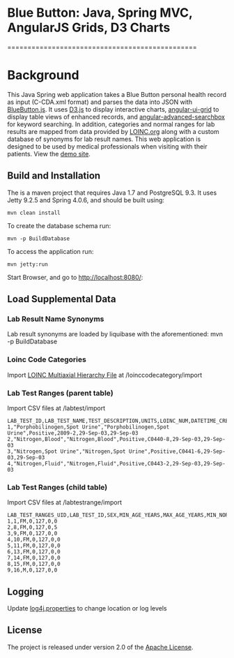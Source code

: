 # Blue Button: Java, Spring MVC, AngularJS Grids, D3 Charts
===============================================

# Background
This Java Spring web application takes a Blue Button personal health record as input (C-CDA.xml format) and parses the data into JSON with [BlueButton.js](https://github.com/blue-button/bluebutton.js/). It uses [D3.js](http://d3js.org/) to display interactive charts, [angular-ui-grid](http://ui-grid.info/) to display table views of enhanced records, and [angular-advanced-searchbox](https://github.com/dnauck/angular-advanced-searchbox) for keyword searching.
	In addition, categories and normal ranges for lab results are mapped from data provided by [LOINC.org](https://loinc.org/downloads) along with a custom database of synonyms for lab result names. This web application is designed to be used by medical professionals when visiting with their patients. View the [demo site](https://research.icts.uiowa.edu/blue-button/).

## Build and Installation

The is a maven project that requires Java 1.7 and PostgreSQL 9.3. It uses Jetty 9.2.5 and Spring 4.0.6, and should be built using:

    mvn clean install
    
To create the database schema run:

    mvn -p BuildDatabase    

To access the application run:

    mvn jetty:run

Start Browser, and go to [http://localhost:8080/](http://localhost:8080/):

## Load Supplemental Data
### Lab Result Name Synonyms
Lab result synonyms are loaded by liquibase with the aforementioned: mvn -p BuildDatabase 

### Loinc Code Categories
Import [LOINC Multiaxial Hierarchy File](https://loinc.org/downloads) at /loinccodecategory/import 

### Lab Test Ranges (parent table)
Import CSV files at /labtest/import

	LAB_TEST_ID,LAB_TEST_NAME,TEST_DESCRIPTION,UNITS,LOINC_NUM,DATETIME_CREATED,DATETIME_LASTMODIFIED
	1,"Porphobilinogen,Spot Urine","Porphobilinogen,Spot Urine",Positive,2809-2,29-Sep-03,29-Sep-03
	2,"Nitrogen,Blood","Nitrogen,Blood",Positive,C0440-8,29-Sep-03,29-Sep-03
	3,"Nitrogen,Spot Urine","Nitrogen,Spot Urine",Positive,C0441-6,29-Sep-03,29-Sep-03
	4,"Nitrogen,Fluid","Nitrogen,Fluid",Positive,C0443-2,29-Sep-03,29-Sep-03

### Lab Test Ranges (child table)
Import CSV files at /labtestrange/import

	LAB_TEST_RANGES_UID,LAB_TEST_ID,SEX,MIN_AGE_YEARS,MAX_AGE_YEARS,MIN_NORMAL,MAX_NORMAL
	1,1,FM,0,127,0,0
	2,8,FM,0,127,0,5
	3,9,FM,0,127,0,0
	4,10,FM,0,127,0,0
	5,11,FM,0,127,0,0
	6,13,FM,0,127,0,0
	7,14,FM,0,127,0,0
	8,15,FM,0,127,0,0
	9,16,M,0,127,0,0

## Logging
Update [log4j.properties](src/main/resources/log4j.properties) to change location or log levels

## License
The project is released under version 2.0 of the [Apache License](http://www.apache.org/licenses/LICENSE-2.0).

